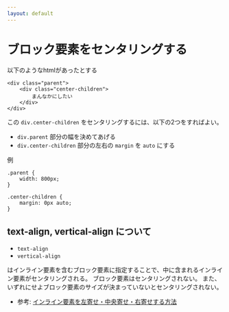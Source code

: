 ```yaml
---
layout: default
---
```


# ブロック要素をセンタリングする

以下のようなhtmlがあったとする

```
<div class="parent">
    <div class="center-children">
        まんなかにしたい
    </div>
</div>
```

この `div.center-children` をセンタリングするには、以下の2つをすればよい。

* `div.parent` 部分の幅を決めてあげる
* `div.center-children` 部分の左右の `margin` を `auto` にする

例

```
.parent {
    width: 800px;
}

.center-children {
    margin: 0px auto;
}
```

## text-align, vertical-align について

* `text-align`
* `vertical-align`

はインライン要素を含むブロック要素に指定することで、中に含まれるインライン要素がセンタリングされる。
ブロック要素はセンタリングされない。
また、いずれにせよブロック要素のサイズが決まっていないとセンタリングされない。

* 参考: [インライン要素を左寄せ・中央寄せ・右寄せする方法 ](http://www.acky.info/tips/css/00001.html)
